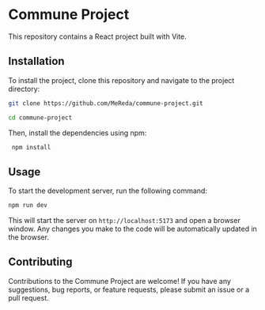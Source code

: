 # Commune Project

This repository contains a React project built with Vite. 

## Installation

To install the project, clone this repository and navigate to the project directory:

```bash
git clone https://github.com/MeReda/commune-project.git
```

```bash
cd commune-project
```

Then, install the dependencies using npm:

```bash
 npm install
```

## Usage

To start the development server, run the following command:

```bash
npm run dev
```

This will start the server on `http://localhost:5173` and open a browser window. Any changes you make to the code will be automatically updated in the browser.


## Contributing

Contributions to the Commune Project are welcome! If you have any suggestions, bug reports, or feature requests, please submit an issue or a pull request.
